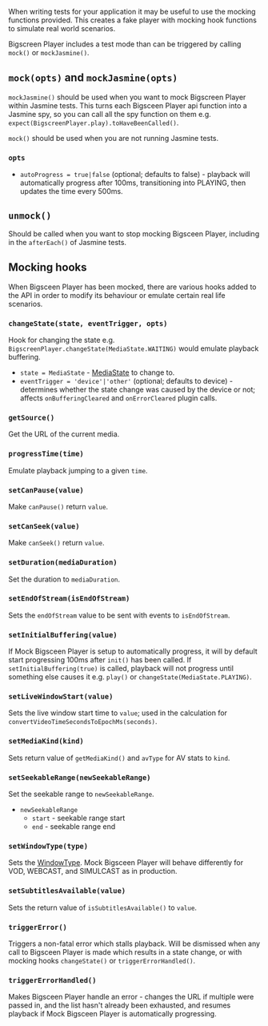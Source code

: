 When writing tests for your application it may be useful to use the mocking functions provided. This creates a fake player with mocking hook functions to simulate real world scenarios.

Bigscreen Player includes a test mode than can be triggered by calling `mock()` or `mockJasmine()`.

## `mock(opts)` and `mockJasmine(opts)`

`mockJasmine()` should be used when you want to mock Bigscreen Player within Jasmine tests. This turns each Bigsceen Player api function into a Jasmine spy, so you can call all the spy function on them e.g. `expect(BigscreenPlayer.play).toHaveBeenCalled()`.

`mock()` should be used when you are not running Jasmine tests.

### `opts`

- `autoProgress = true|false` (optional; defaults to false) - playback will automatically progress after 100ms, transitioning into PLAYING, then updates the time every 500ms.

## `unmock()`

Should be called when you want to stop mocking Bigsceen Player, including in the `afterEach()` of Jasmine tests.

## Mocking hooks

When Bigsceen Player has been mocked, there are various hooks added to the API in order to modify its behaviour or emulate certain real life scenarios.

### `changeState(state, eventTrigger, opts)`

Hook for changing the state e.g. `BigscreenPlayer.changeState(MediaState.WAITING)` would emulate playback buffering.

- `state = MediaState` - [MediaState](global.html#WindowTypes) to change to.
- `eventTrigger = 'device'|'other'` (optional; defaults to device) - determines whether the state change was caused by the device or not; affects `onBufferingCleared` and `onErrorCleared` plugin calls.

### `getSource()`

Get the URL of the current media.

### `progressTime(time)`

Emulate playback jumping to a given `time`.

### `setCanPause(value)`

Make `canPause()` return `value`.

### `setCanSeek(value)`

Make `canSeek()` return `value`.

### `setDuration(mediaDuration)`

Set the duration to `mediaDuration`.

### `setEndOfStream(isEndOfStream)`

Sets the `endOfStream` value to be sent with events to `isEndOfStream`.

### `setInitialBuffering(value)`

If Mock Bigsceen Player is setup to automatically progress, it will by default start progressing 100ms after `init()` has been called. If `setInitialBuffering(true)` is called, playback will not progress until something else causes it e.g. `play()` or `changeState(MediaState.PLAYING)`.

### `setLiveWindowStart(value)`

Sets the live window start time to `value`; used in the calculation for `convertVideoTimeSecondsToEpochMs(seconds)`.

### `setMediaKind(kind)`

Sets return value of `getMediaKind()` and `avType` for AV stats to `kind`.

### `setSeekableRange(newSeekableRange)`

Set the seekable range to `newSeekableRange`.

* `newSeekableRange`
  * `start` - seekable range start
  * `end` - seekable range end

### `setWindowType(type)`

Sets the [WindowType](/models/windowtypes.js). Mock Bigsceen Player will behave differently for VOD, WEBCAST, and SIMULCAST as in production.

### `setSubtitlesAvailable(value)`

Sets the return value of `isSubtitlesAvailable()` to `value`.

### `triggerError()`

Triggers a non-fatal error which stalls playback. Will be dismissed when any call to Bigsceen Player is made which results in a state change, or with mocking hooks `changeState()` or `triggerErrorHandled()`.

### `triggerErrorHandled()`

Makes Bigsceen Player handle an error - changes the URL if multiple were passed in, and the list hasn't already been exhausted, and resumes playback if Mock Bigsceen Player is automatically progressing.